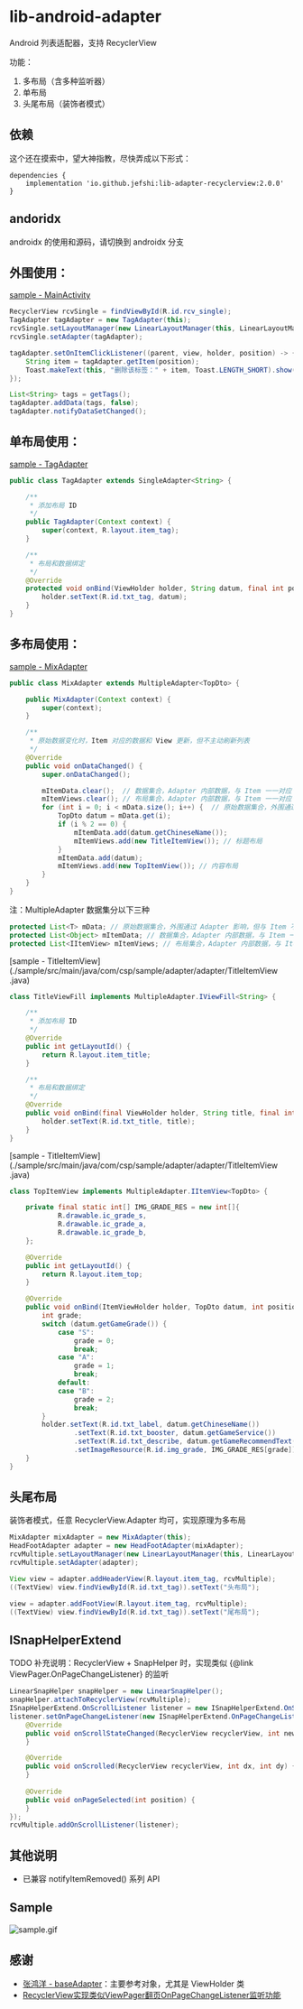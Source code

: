 # lib-android-adapter
Android 列表适配器，支持 RecyclerView

功能：
1. 多布局（含多种监听器）
2. 单布局
3. 头尾布局（装饰者模式）

## 依赖
这个还在摸索中，望大神指教，尽快弄成以下形式：

```
dependencies {
    implementation 'io.github.jefshi:lib-adapter-recyclerview:2.0.0'
}
```

## andoridx

androidx 的使用和源码，请切换到 androidx 分支

## 外围使用：
[sample - MainActivity](./sample/src/main/java/com/csp/sample/adapter/MainActivity.java)
``` java
RecyclerView rcvSingle = findViewById(R.id.rcv_single);
TagAdapter tagAdapter = new TagAdapter(this);
rcvSingle.setLayoutManager(new LinearLayoutManager(this, LinearLayoutManager.HORIZONTAL, false));
rcvSingle.setAdapter(tagAdapter);

tagAdapter.setOnItemClickListener((parent, view, holder, position) -> {
    String item = tagAdapter.getItem(position);
    Toast.makeText(this, "删除该标签：" + item, Toast.LENGTH_SHORT).show();
});

List<String> tags = getTags();
tagAdapter.addData(tags, false);
tagAdapter.notifyDataSetChanged();
```

## 单布局使用：
[sample - TagAdapter](./sample/src/main/java/com/csp/sample/adapter/adapter/TagAdapter.java)
``` java
public class TagAdapter extends SingleAdapter<String> {

    /**
     * 添加布局 ID
     */
    public TagAdapter(Context context) {
        super(context, R.layout.item_tag);
    }

    /**
     * 布局和数据绑定
     */
    @Override
    protected void onBind(ViewHolder holder, String datum, final int position) {
        holder.setText(R.id.txt_tag, datum);
    }
}
```

## 多布局使用：
[sample - MixAdapter](./sample/src/main/java/com/csp/sample/adapter/adapter/MixAdapter.java)
``` java
public class MixAdapter extends MultipleAdapter<TopDto> {

    public MixAdapter(Context context) {
        super(context);
    }

    /**
     * 原始数据变化时，Item 对应的数据和 View 更新，但不主动刷新列表
     */
    @Override
    public void onDataChanged() {
        super.onDataChanged();

        mItemData.clear();  // 数据集合，Adapter 内部数据，与 Item 一一对应
        mItemViews.clear(); // 布局集合，Adapter 内部数据，与 Item 一一对应
        for (int i = 0; i < mData.size(); i++) {  // 原始数据集合，外围通过 Adapter 影响，但与 Item 不一一对应
            TopDto datum = mData.get(i);
            if (i % 2 == 0) {
                mItemData.add(datum.getChineseName());
                mItemViews.add(new TitleItemView()); // 标题布局
            }
            mItemData.add(datum);
            mItemViews.add(new TopItemView()); // 内容布局
        }
    }
}
```

注：MultipleAdapter 数据集分以下三种
``` java
protected List<T> mData; // 原始数据集合，外围通过 Adapter 影响，但与 Item 不一一对应
protected List<Object> mItemData; // 数据集合，Adapter 内部数据，与 Item 一一对应
protected List<IItemView> mItemViews; // 布局集合，Adapter 内部数据，与 Item 一一对应
```

[sample - TitleItemView](./sample/src/main/java/com/csp/sample/adapter/adapter/TitleItemView .java)
``` java
class TitleViewFill implements MultipleAdapter.IViewFill<String> {

    /**
     * 添加布局 ID
     */
    @Override
    public int getLayoutId() {
        return R.layout.item_title;
    }

    /**
     * 布局和数据绑定
     */
    @Override
    public void onBind(final ViewHolder holder, String title, final int position) {
        holder.setText(R.id.txt_title, title);
    }
}
```

[sample - TitleItemView](./sample/src/main/java/com/csp/sample/adapter/adapter/TitleItemView .java)
``` java
class TopItemView implements MultipleAdapter.IItemView<TopDto> {

    private final static int[] IMG_GRADE_RES = new int[]{
            R.drawable.ic_grade_s,
            R.drawable.ic_grade_a,
            R.drawable.ic_grade_b,
    };

    @Override
    public int getLayoutId() {
        return R.layout.item_top;
    }

    @Override
    public void onBind(ItemViewHolder holder, TopDto datum, int position) {
        int grade;
        switch (datum.getGameGrade()) {
            case "S":
                grade = 0;
                break;
            case "A":
                grade = 1;
                break;
            default:
            case "B":
                grade = 2;
                break;
        }
        holder.setText(R.id.txt_label, datum.getChineseName())
                .setText(R.id.txt_booster, datum.getGameService())
                .setText(R.id.txt_describe, datum.getGameRecommendText())
                .setImageResource(R.id.img_grade, IMG_GRADE_RES[grade]);
    }
}
```

## 头尾布局
装饰者模式，任意 RecyclerView.Adapter 均可，实现原理为多布局
``` java
MixAdapter mixAdapter = new MixAdapter(this);
HeadFootAdapter adapter = new HeadFootAdapter(mixAdapter);
rcvMultiple.setLayoutManager(new LinearLayoutManager(this, LinearLayoutManager.VERTICAL, false));
rcvMultiple.setAdapter(adapter);

View view = adapter.addHeaderView(R.layout.item_tag, rcvMultiple);
((TextView) view.findViewById(R.id.txt_tag)).setText("头布局");

view = adapter.addFootView(R.layout.item_tag, rcvMultiple);
((TextView) view.findViewById(R.id.txt_tag)).setText("尾布局");
```

## ISnapHelperExtend
TODO 补充说明：RecyclerView + SnapHelper 时，实现类似 {@link ViewPager.OnPageChangeListener} 的监听
``` java
LinearSnapHelper snapHelper = new LinearSnapHelper();
snapHelper.attachToRecyclerView(rcvMultiple);
ISnapHelperExtend.OnScrollListener listener = new ISnapHelperExtend.OnScrollListener(snapHelper);
listener.setOnPageChangeListener(new ISnapHelperExtend.OnPageChangeListener() {
    @Override
    public void onScrollStateChanged(RecyclerView recyclerView, int newState) {
    }

    @Override
    public void onScrolled(RecyclerView recyclerView, int dx, int dy) {
    }
    
    @Override
    public void onPageSelected(int position) {
    }
});
rcvMultiple.addOnScrollListener(listener);
```

## 其他说明

- 已兼容 notifyItemRemoved() 系列 API

## Sample
![sample.gif](./img/sample.gif)

## 感谢
- [张鸿洋 - baseAdapter](https://github.com/hongyangAndroid/baseAdapter)：主要参考对象，尤其是 ViewHolder 类
- [RecyclerView实现类似ViewPager翻页OnPageChangeListener监听功能](https://blog.csdn.net/u012854870/article/details/84984066)

